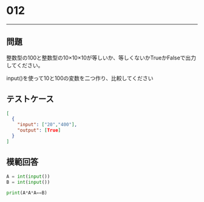 # 012

---

## 問題

整数型の100と整数型の10×10×10が等しいか、等しくないかTrueかFalseで出力してください。

input()を使って10と100の変数を二つ作り、比較してください
## テストケース

```json
[
  {
    "input": ["20","400"],
    "output": [True]
  }
]
```

## 模範回答

```python
A = int(input())
B = int(input())

print(A*A*A==B)
```
